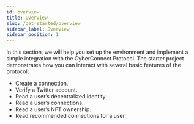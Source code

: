 ```yaml
---
id: overview
title: Overview
slug: /get-started/overview
sidebar_label: Overview
sidebar_position: 1
---
```


In this section, we will help you set up the environment and implement a simple integration with the CyberConnect Protocol. The starter project demonstrates how you can interact with several basic features of the protocol:
<ul>
    <li>Create a connection.</li>
    <li>Verify a Twitter account.</li>
    <li>Read a user’s decentralized identity.</li>
    <li>Read a user’s connections.</li>
    <li>Read a user’s NFT ownership.</li>
    <li>Read recommended connections for a user.</li>
</ul>